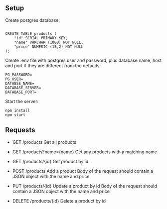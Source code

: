 ## Setup

Create postgres database:

```CREATE DATABASE products;
	
CREATE TABLE products (
    "id" SERIAL PRIMARY KEY,
    "name" VARCHAR (1000) NOT NULL,
    "price" NUMERIC (15,2) NOT NULL
);
```

Create .env file with postgres user and password, plus database name, host and port if they are different from the defaults:
```
PG_PASSWORD=
PG_USER=
DATABSE_NAME=
DATABASE_SERVER=
DATABASE_PORT=
```

Start the server:
```
npm install
npm start
```

## Requests

- GET /products
Get all products

- GET /products?name={name}
Get any products with a matching name

- GET /products/{id}
Get product by id

- POST /products
Add a product
Body of the request should contain a JSON object with the name and price

- PUT /products/{id}
Update a product by id
Body of the request should contain a JSON object with the name and price

- DELETE /products/{id}
Delete a product by id